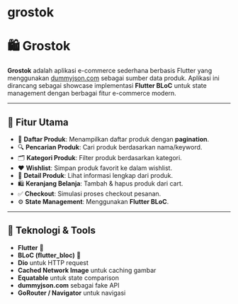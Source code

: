 # grostok

# 🛍️ Grostok

**Grostok** adalah aplikasi e-commerce sederhana berbasis Flutter yang menggunakan [dummyjson.com](https://dummyjson.com) sebagai sumber data produk. Aplikasi ini dirancang sebagai showcase implementasi **Flutter BLoC** untuk state management dengan berbagai fitur e-commerce modern.

---

## 📱 Fitur Utama

- 🛒 **Daftar Produk**: Menampilkan daftar produk dengan **pagination**.
- 🔍 **Pencarian Produk**: Cari produk berdasarkan nama/keyword.
- 🗂️ **Kategori Produk**: Filter produk berdasarkan kategori.
- ❤️ **Wishlist**: Simpan produk favorit ke dalam wishlist.
- 📄 **Detail Produk**: Lihat informasi lengkap dari produk.
- 🛍️ **Keranjang Belanja**: Tambah & hapus produk dari cart.
- ✅ **Checkout**: Simulasi proses checkout pesanan.
- ⚙️ **State Management**: Menggunakan **Flutter BLoC**.

---

## 🧰 Teknologi & Tools

- **Flutter** 💙
- **BLoC (flutter_bloc)** 🔄
- **Dio** untuk HTTP request
- **Cached Network Image** untuk caching gambar
- **Equatable** untuk state comparison
- **dummyjson.com** sebagai fake API
- **GoRouter / Navigator** untuk navigasi

